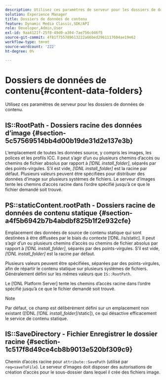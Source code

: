 ```yaml
---
description: Utilisez ces paramètres de serveur pour les dossiers de données de contenu.
solution: Experience Manager
title: Dossiers de données de contenu
feature: Dynamic Media Classic,SDK/API
role: Developer,Admin,User
exl-id: 9aa4121f-25f8-49d0-a304-7ae756c046f5
source-git-commit: 4f81f755789613222a66bed2961117604ae19e62
workflow-type: tm+mt
source-wordcount: '222'
ht-degree: 0%

---
```


# Dossiers de données de contenu{#content-data-folders}

Utilisez ces paramètres de serveur pour les dossiers de données de contenu.

## IS::RootPath - Dossiers racine des données d’image {#section-5c57569514bb4d00b19de31d2e137e3b}

L’emplacement de toutes les données source, y compris les images, les polices et les profils ICC. Il peut s’agir d’un ou plusieurs chemins d’accès ou chemins de fichier absolus par rapport à *[!DNL install_folder]*, séparés par des points-virgules. S’il est vide, *[!DNL install_folder]* est la racine par défaut. Plusieurs valeurs peuvent être spécifiées pour distribuer des données d’image sur plusieurs systèmes de fichiers. Le serveur d’images tente les chemins d’accès racine dans l’ordre spécifié jusqu’à ce que le fichier demandé soit trouvé.

## PS::staticContent.rootPath - Dossiers racine de données de contenu statique {#section-a4f5b6942b7b4abdbf825b1f2e932cfe}

Emplacement des données de source de contenu statique qui sont destinées à être diffusées par le biais du contexte [!DNL /is/static]. Il peut s’agir d’un ou plusieurs chemins d’accès ou chemins de fichier absolus par rapport à *[!DNL install_folder]*, séparés par des points-virgules. S’il est vide, *[!DNL install_folder]* est la racine par défaut.

Plusieurs valeurs peuvent être spécifiées, séparées par des points-virgules, afin de répartir le contenu statique sur plusieurs systèmes de fichiers. Généralement défini sur les mêmes valeurs que `IS::RootPath`.

Le [!DNL Platform Server] tente les chemins d’accès racine dans l’ordre spécifié jusqu’à ce que le fichier demandé soit trouvé.

>[!NOTE]
>
>Par défaut, ce champ est délibérément défini sur un emplacement non existant ([!DNL *[!DNL install_folder]*/static]), ce qui désactive efficacement le service de contenu statique.

## IS::SaveDirectory - Fichier Enregistrer le dossier racine {#section-1c517f8d49ce4cb8b9013e520bf309c9}

Chemin d’accès racine pour `attribute::SavePath` (utilisé par `req=saveToFile`). Le serveur d’images doit disposer des autorisations de création d’accès pour le sous-dossier dans lequel il crée des fichiers image.
